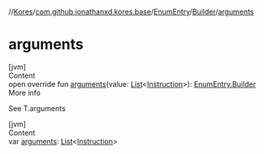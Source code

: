 //[Kores](../../../index.md)/[com.github.jonathanxd.kores.base](../../index.md)/[EnumEntry](../index.md)/[Builder](index.md)/[arguments](arguments.md)



# arguments  
[jvm]  
Content  
open override fun [arguments](arguments.md)(value: [List](https://kotlinlang.org/api/latest/jvm/stdlib/kotlin.collections/-list/index.html)<[Instruction](../../../com.github.jonathanxd.kores/-instruction/index.md)>): [EnumEntry.Builder](index.md)  
More info  


See T.arguments

  


[jvm]  
Content  
var [arguments](arguments.md): [List](https://kotlinlang.org/api/latest/jvm/stdlib/kotlin.collections/-list/index.html)<[Instruction](../../../com.github.jonathanxd.kores/-instruction/index.md)>  



